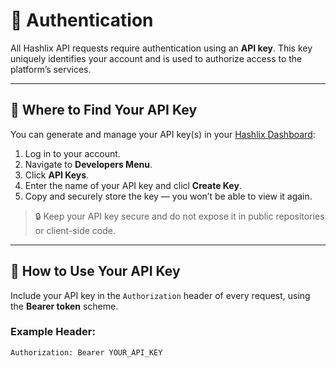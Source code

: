 # 🔐 Authentication

All Hashlix API requests require authentication using an **API key**. This key uniquely identifies your account and is used to authorize access to the platform’s services.

---

## 📌 Where to Find Your API Key

You can generate and manage your API key(s) in your [Hashlix Dashboard](https://www.hashlix.com/dashboard):

1. Log in to your account.
2. Navigate to **Developers Menu**.
3. Click **API Keys**.
4. Enter the name of your API key and clicl **Create Key**.
5. Copy and securely store the key — you won’t be able to view it again.

> 🔒 Keep your API key secure and do not expose it in public repositories or client-side code.

---

## 🔧 How to Use Your API Key

Include your API key in the `Authorization` header of every request, using the **Bearer token** scheme.

### Example Header:

```http
Authorization: Bearer YOUR_API_KEY
```
